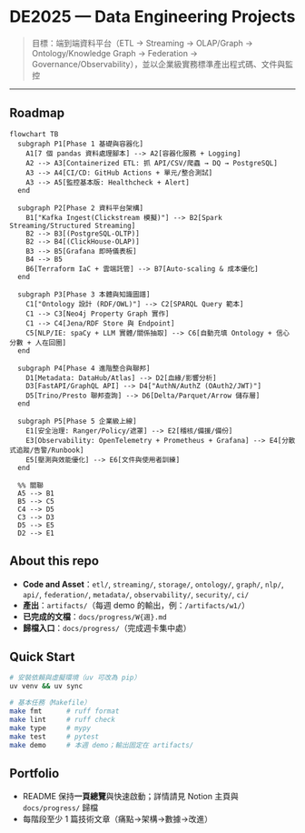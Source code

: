 

# DE2025 — Data Engineering Projects

> 目標：端到端資料平台（ETL → Streaming → OLAP/Graph → Ontology/Knowledge Graph → Federation → Governance/Observability），並以企業級實務標準產出程式碼、文件與監控

---

## Roadmap

```mermaid
flowchart TB
  subgraph P1[Phase 1 基礎與容器化]
    A1[7 個 pandas 資料處理腳本] --> A2[容器化服務 + Logging]
    A2 --> A3[Containerized ETL: 抓 API/CSV/爬蟲 → DQ → PostgreSQL]
    A3 --> A4[CI/CD: GitHub Actions + 單元/整合測試]
    A3 --> A5[監控基本版: Healthcheck + Alert]
  end

  subgraph P2[Phase 2 資料平台架構]
    B1["Kafka Ingest(Clickstream 模擬)"] --> B2[Spark Streaming/Structured Streaming]
    B2 --> B3[(PostgreSQL-OLTP)]
    B2 --> B4[(ClickHouse-OLAP)]
    B3 --> B5[Grafana 即時儀表板]
    B4 --> B5
    B6[Terraform IaC + 雲端託管] --> B7[Auto-scaling & 成本優化]
  end

  subgraph P3[Phase 3 本體與知識圖譜]
    C1["Ontology 設計 (RDF/OWL)"] --> C2[SPARQL Query 範本]
    C1 --> C3[Neo4j Property Graph 實作]
    C1 --> C4[Jena/RDF Store 與 Endpoint]
    C5[NLP/IE: spaCy + LLM 實體/關係抽取] --> C6[自動充填 Ontology + 信心分數 + 人在回圈]
  end

  subgraph P4[Phase 4 進階整合與聯邦]
    D1[Metadata: DataHub/Atlas] --> D2[血緣/影響分析]
    D3[FastAPI/GraphQL API] --> D4["AuthN/AuthZ (OAuth2/JWT)"]
    D5[Trino/Presto 聯邦查詢] --> D6[Delta/Parquet/Arrow 儲存層]
  end

  subgraph P5[Phase 5 企業級上線]
    E1[安全治理: Ranger/Policy/遮罩] --> E2[稽核/備援/備份]
    E3[Observability: OpenTelemetry + Prometheus + Grafana] --> E4[分散式追蹤/告警/Runbook]
    E5[壓測與效能優化] --> E6[文件與使用者訓練]
  end

  %% 關聯
  A5 --> B1
  B5 --> C5
  C4 --> D5
  C3 --> D3
  D5 --> E5
  D2 --> E1
```


## About this repo
- **Code and Asset**：`etl/`, `streaming/`, `storage/`, `ontology/`, `graph/`, `nlp/`, `api/`, `federation/`, `metadata/`, `observability/`, `security/`, `ci/`
- **產出**：`artifacts/`（每週 demo 的輸出，例：`/artifacts/w1/`）
- **已完成的文檔**：`docs/progress/W{週}.md`
- **歸檔入口**：`docs/progress/`（完成週卡集中處）


## Quick Start
```bash
# 安裝依賴與虛擬環境（uv 可改為 pip）
uv venv && uv sync

# 基本任務（Makefile）
make fmt      # ruff format
make lint     # ruff check
make type     # mypy
make test     # pytest
make demo     # 本週 demo；輸出固定在 artifacts/
```

## Portfolio
- README 保持**一頁總覽**與快速啟動；詳情請見 Notion 主頁與 `docs/progress/` 歸檔
- 每階段至少 1 篇技術文章（痛點→架構→數據→改進）